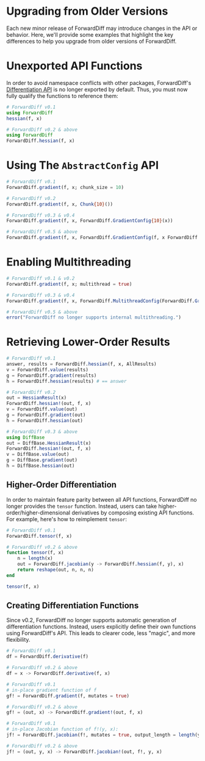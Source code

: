 # Upgrading from Older Versions

Each new minor release of ForwardDiff may introduce changes in the API or behavior. Here,
we'll provide some examples that highlight the key differences to help you upgrade from
older versions of ForwardDiff.

# Unexported API Functions

In order to avoid namespace conflicts with other packages, ForwardDiff's  [Differentiation
API](@ref) is no longer exported by default. Thus, you must now fully qualify the functions
to  reference them:

```julia
# ForwardDiff v0.1
using ForwardDiff
hessian(f, x)

# ForwardDiff v0.2 & above
using ForwardDiff
ForwardDiff.hessian(f, x)
```

# Using The `AbstractConfig` API

```julia
# ForwardDiff v0.1
ForwardDiff.gradient(f, x; chunk_size = 10)

# ForwardDiff v0.2
ForwardDiff.gradient(f, x, Chunk{10}())

# ForwardDiff v0.3 & v0.4
ForwardDiff.gradient(f, x, ForwardDiff.GradientConfig{10}(x))

# ForwardDiff v0.5 & above
ForwardDiff.gradient(f, x, ForwardDiff.GradientConfig(f, x ForwardDiff.Chunk{10}()))
```

# Enabling Multithreading

```julia
# ForwardDiff v0.1 & v0.2
ForwardDiff.gradient(f, x; multithread = true)

# ForwardDiff v0.3 & v0.4
ForwardDiff.gradient(f, x, ForwardDiff.MultithreadConfig(ForwardDiff.GradientConfig(x)))

# ForwardDiff v0.5 & above
error("ForwardDiff no longer supports internal multithreading.")
```

# Retrieving Lower-Order Results

```julia
# ForwardDiff v0.1
answer, results = ForwardDiff.hessian(f, x, AllResults)
v = ForwardDiff.value(results)
g = ForwardDiff.gradient(results)
h = ForwardDiff.hessian(results) # == answer

# ForwardDiff v0.2
out = HessianResult(x)
ForwardDiff.hessian!(out, f, x)
v = ForwardDiff.value(out)
g = ForwardDiff.gradient(out)
h = ForwardDiff.hessian(out)

# ForwardDiff v0.3 & above
using DiffBase
out = DiffBase.HessianResult(x)
ForwardDiff.hessian!(out, f, x)
v = DiffBase.value(out)
g = DiffBase.gradient(out)
h = DiffBase.hessian(out)
```

## Higher-Order Differentiation

In order to maintain feature parity between all API functions, ForwardDiff no longer
provides the `tensor` function. Instead, users can take higher-order/higher-dimensional
derivatives by composing existing API functions. For example, here's how to reimplement
`tensor`:

```julia
# ForwardDiff v0.1
ForwardDiff.tensor(f, x)

# ForwardDiff v0.2 & above
function tensor(f, x)
    n = length(x)
    out = ForwardDiff.jacobian(y -> ForwardDiff.hessian(f, y), x)
    return reshape(out, n, n, n)
end

tensor(f, x)
```

## Creating Differentiation Functions

Since v0.2, ForwardDiff no longer supports automatic generation of differentiation
functions. Instead, users explicitly define their own functions using ForwardDiff's API.
This leads to clearer code, less "magic", and more flexibility.


```julia
# ForwardDiff v0.1
df = ForwardDiff.derivative(f)

# ForwardDiff v0.2 & above
df = x -> ForwardDiff.derivative(f, x)
```

```julia
# ForwardDiff v0.1
# in-place gradient function of f
gf! = ForwardDiff.gradient(f, mutates = true)

# ForwardDiff v0.2 & above
gf! = (out, x) -> ForwardDiff.gradient!(out, f, x)
```

```julia
# ForwardDiff v0.1
# in-place Jacobian function of f!(y, x):
jf! = ForwardDiff.jacobian(f!, mutates = true, output_length = length(y))

# ForwardDiff v0.2 & above
jf! = (out, y, x) -> ForwardDiff.jacobian!(out, f!, y, x)
```

